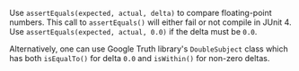 Use `assertEquals(expected, actual, delta)` to compare floating-point numbers.
This call to `assertEquals()` will either fail or not compile in JUnit 4. Use
`assertEquals(expected, actual, 0.0)` if the delta must be `0.0`.

Alternatively, one can use Google Truth library's `DoubleSubject` class which
has both `isEqualTo()` for delta `0.0` and `isWithin()` for non-zero deltas.
